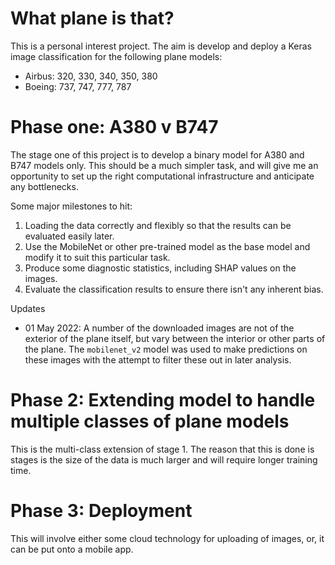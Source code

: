 # What plane is that?

This is a personal interest project. The aim is develop and deploy a Keras image classification for the following plane models: 

+ Airbus: 320, 330, 340, 350, 380
+ Boeing: 737, 747, 777, 787

# Phase one: A380 v B747

The stage one of this project is to develop a binary model for A380 and B747 models only. This should be a much simpler task, and will give me an opportunity to set up the right computational infrastructure and anticipate any bottlenecks. 

Some major milestones to hit: 

1. Loading the data correctly and flexibly so that the results can be evaluated easily later. 
2. Use the MobileNet or other pre-trained model as the base model and modify it to suit this particular task. 
3. Produce some diagnostic statistics, including SHAP values on the images. 
4. Evaluate the classification results to ensure there isn't any inherent bias. 

Updates

+ 01 May 2022: A number of the downloaded images are not of the exterior of the plane itself, but vary between the interior or other parts of the plane. The `mobilenet_v2` model was used to make predictions on these images with the attempt to filter these out in later analysis.

# Phase 2: Extending model to handle multiple classes of plane models

This is the multi-class extension of stage 1. The reason that this is done is stages is the size of the data is much larger and will require longer training time. 

# Phase 3: Deployment

This will involve either some cloud technology for uploading of images, or, it can be put onto a mobile app. 
